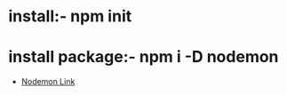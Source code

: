 # install:- npm init

# install package:- npm i -D nodemon 
- [Nodemon Link](https://www.npmjs.com/package/nodemon)